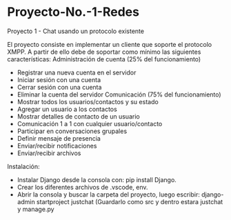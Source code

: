 # Proyecto-No.-1-Redes
Proyecto 1 - Chat usando un protocolo existente

El proyecto consiste en implementar un cliente que soporte el protocolo XMPP. A partir de ello
debe de soportar como mínimo las siguientes características:
Administración de cuenta (25% del funcionamiento)
- Registrar una nueva cuenta en el servidor
- Iniciar sesión con una cuenta
- Cerrar sesión con una cuenta
- Eliminar la cuenta del servidor
Comunicación (75% del funcionamiento)
- Mostrar todos los usuarios/contactos y su estado
- Agregar un usuario a los contactos
- Mostrar detalles de contacto de un usuario
- Comunicación 1 a 1 con cualquier usuario/contacto
- Participar en conversaciones grupales
- Definir mensaje de presencia
- Enviar/recibir notificaciones
- Enviar/recibir archivos


Instalación:
- Instalar Django desde la consola con: pip install Django.
- Crear los diferentes archivos de .vscode, env. 
- Abrir la consola y buscar la carpeta del proyecto, luego escribir:  django-admin startproject justchat (Guardarlo como src y dentro estara justchat y manage.py
